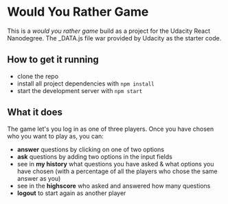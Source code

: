# Would You Rather Game

This is a _would you rather game_ build as a project for the Udacity React Nanodegree.
The \_DATA.js file war provided by Udacity as the starter code.

## How to get it running

- clone the repo
- install all project dependencies with `npm install`
- start the development server with `npm start`

## What it does

The game let's you log in as one of three players. Once you have chosen who you want to play as, you can:

- **answer** questions by clicking on one of two options
- **ask** questions by adding two options in the input fields
- see in **my history** what questions you have asked & what options you have chosen (with a percentage of all the players who chose the same answer as you)
- see in the **highscore** who asked and answered how many questions
- **logout** to start again as another player
